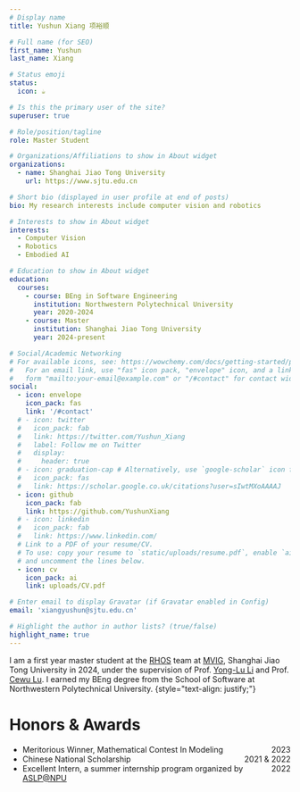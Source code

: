 ```yaml
---
# Display name
title: Yushun Xiang 项裕顺

# Full name (for SEO)
first_name: Yushun
last_name: Xiang

# Status emoji
status:
  icon: ☕️

# Is this the primary user of the site?
superuser: true

# Role/position/tagline
role: Master Student

# Organizations/Affiliations to show in About widget
organizations:
  - name: Shanghai Jiao Tong University
    url: https://www.sjtu.edu.cn

# Short bio (displayed in user profile at end of posts)
bio: My research interests include computer vision and robotics

# Interests to show in About widget
interests:
  - Computer Vision
  - Robotics
  - Embodied AI

# Education to show in About widget
education:
  courses:
    - course: BEng in Software Engineering
      institution: Northwestern Polytechnical University
      year: 2020-2024
    - course: Master
      institution: Shanghai Jiao Tong University
      year: 2024-present

# Social/Academic Networking
# For available icons, see: https://wowchemy.com/docs/getting-started/page-builder/#icons
#   For an email link, use "fas" icon pack, "envelope" icon, and a link in the
#   form "mailto:your-email@example.com" or "/#contact" for contact widget.
social:
  - icon: envelope
    icon_pack: fas
    link: '/#contact'
  # - icon: twitter
  #   icon_pack: fab
  #   link: https://twitter.com/Yushun_Xiang
  #   label: Follow me on Twitter
  #   display:
  #     header: true
  # - icon: graduation-cap # Alternatively, use `google-scholar` icon from `ai` icon pack
  #   icon_pack: fas
  #   link: https://scholar.google.co.uk/citations?user=sIwtMXoAAAAJ
  - icon: github
    icon_pack: fab
    link: https://github.com/YushunXiang
  # - icon: linkedin
  #   icon_pack: fab
  #   link: https://www.linkedin.com/
  # Link to a PDF of your resume/CV.
  # To use: copy your resume to `static/uploads/resume.pdf`, enable `ai` icons in `params.yaml`,
  # and uncomment the lines below.
  - icon: cv
    icon_pack: ai
    link: uploads/CV.pdf

# Enter email to display Gravatar (if Gravatar enabled in Config)
email: 'xiangyushun@sjtu.edu.cn'

# Highlight the author in author lists? (true/false)
highlight_name: true
---
```


I am a first year master student at the [RHOS](https://mvig-rhos.com/) team at [MVIG](https://www.mvig.org/), Shanghai Jiao Tong University in 2024, under the supervision of Prof. [Yong-Lu Li](https://dirtyharrylyl.github.io/) and Prof. [Cewu Lu](https://www.mvig.org/). I earned my BEng degree from the School of Software at Northwestern Polytechnical University.
{style="text-align: justify;"}

# Honors & Awards

- <div><span style="float:right">2023</span>Meritorious Winner, Mathematical Contest In Modeling</div>
- <div><span style="float:right">2021 & 2022</span>Chinese National Scholarship</div>
- <div><span style="float:right">2022</span>Excellent Intern, a summer internship program organized by <a href="http://www.nwpu-aslp.org/">ASLP@NPU</a></div>